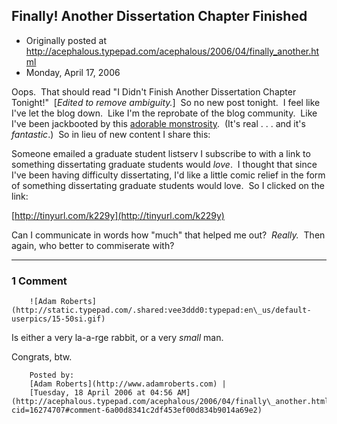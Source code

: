## Finally!  Another Dissertation Chapter Finished

 * Originally posted at http://acephalous.typepad.com/acephalous/2006/04/finally_another.html
 * Monday, April 17, 2006



Oops.  That should read "I Didn't Finish Another Dissertation Chapter Tonight!"  [_Edited to remove ambiguity._]  So no new post tonight.  I feel like I've let the blog down.  Like I'm the reprobate of the blog community.  Like I've been jackbooted by this [adorable monstrosity](http://www.snopes.com/photos/animals/graphics/giantrabbit.jpg).  (It's real . . . and it's _fantastic_.)  So in lieu of new content I share this:

Someone emailed a graduate student listserv I subscribe to with a link to something dissertating graduate students would _love_.  I thought that since I've been having difficulty dissertating, I'd like a little comic relief in the form of something dissertating graduate students would love.  So I clicked on the link:

[http://tinyurl.com/k229y](http://tinyurl.com/k229y)

Can I communicate in words how "much" that helped me out?  _Really._  Then again, who better to commiserate with?

		

* * *

### 1 Comment 

		

                
[]()

	

		![Adam Roberts](http://static.typepad.com/.shared:vee3ddd0:typepad:en\_us/default-userpics/15-50si.gif)
	

	

		

Is either a very la-a-rge rabbit, or a very _small_ man.

Congrats, btw.

	

		Posted by:
		[Adam Roberts](http://www.adamroberts.com) |
		[Tuesday, 18 April 2006 at 04:56 AM](http://acephalous.typepad.com/acephalous/2006/04/finally\_another.html?cid=16274707#comment-6a00d8341c2df453ef00d834b9014a69e2)

		

        